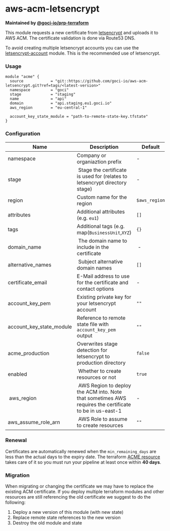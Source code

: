# aws-acm-letsencrypt

**Maintained by [@goci-io/prp-terraform](https://github.com/orgs/goci-io/teams/prp-terraform)**

This module requests a new certificate from [letsencrypt](http://letsencrypt.org) and uploads it to AWS ACM. 
The certificate validation is done via Route53 DNS. 

To avoid creating multiple letsencrypt accounts you can use the [letsencrypt-account](https://github.com/goci-io/letsencrypt-account) module.
This is the recommended use of letsencrypt.

### Usage

```hcl
module "acme" {
  source            = "git::https://github.com/goci-io/aws-acm-letsencrypt.git?ref=tags/<latest-version>"
  namespace         = "goci"
  stage             = "staging"
  name              = "api"
  domain            = "api.staging.eu1.goci.io"
  aws_region        = "eu-central-1"

  account_key_state_module = "path-to-remote-state-key.tfstate"
}
```

### Configuration

| Name | Description | Default |
|-----------------|----------------------------------------|---------|
| namespace | Company or organiaztion prefix | - |
| stage | Stage the certificate is used for (relates to letsencrypt directory stage) | - |
| region | Custom name for the region | `$aws_region` |
| attributes | Additional attributes (e.g. `eu1`) | `[]` |
| tags | Additional tags (e.g. map(`BusinessUnit`,`XYZ`) | `{}`
| domain_name | The domain name to include in the certificate | - |
| alternative_names | Subject alternative domain names | `[]` |
| certificate_email | E-Mail address to use for the certificate and contact options | - |
| account_key_pem | Existing private key for your letsencrypt account | `""` |
| account_key_state_module | Reference to remote state file with `account_key_pem` output | `""` |
| acme_production | Overwrites stage detection for letsencrypt to production directory | `false` |
| enabled | Whether to create resources or not | `true` |
| aws_region | AWS Region to deploy the ACM into. Note that sometimes AWS requires the certificate to be in us-east-1 | - |
| aws_assume_role_arn | AWS Role to assume to create resources | `""` |

### Renewal

Certificates are automatically renewed when the `min_remaining_days` are less than the actual days to the expiry date.
The terraform [ACME resource](https://www.terraform.io/docs/providers/acme/r/certificate.html#certificate-renewal) takes care of it so you must run your pipeline at least once within **40 days**.

### Migration

When migrating or changing the certificate we may have to replace the existing ACM certificate. 
If you deploy multiple terraform modules and other resources are still referencing the old certificate we suggest to do the following:

1. Deploy a new version of this module (with new state)  
2. Replace remote state references to the new version  
3. Destroy the old module and state
